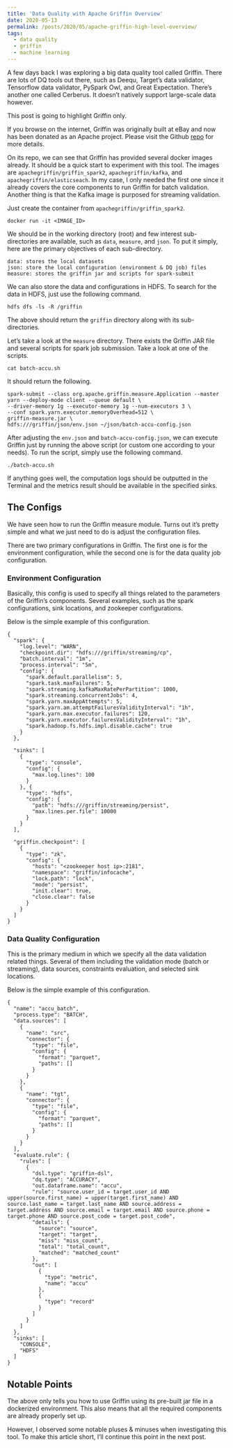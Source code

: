```yaml
---
title: 'Data Quality with Apache Griffin Overview'
date: 2020-05-13
permalink: /posts/2020/05/apache-griffin-high-level-overview/
tags:
  - data quality
  - griffin
  - machine learning
---
```


A few days back I was exploring a big data quality tool called Griffin. There are lots of DQ tools out there, such as Deequ, Target’s data validator, Tensorflow data validator, PySpark Owl, and Great Expectation. There’s another one called Cerberus. It doesn’t natively support large-scale data however.

This post is going to highlight Griffin only.

If you browse on the internet, Griffin was originally built at eBay and now has been donated as an Apache project. Please visit the Github <a href="https://github.com/apache/griffin">repo</a> for more details.

On its repo, we can see that Griffin has provided several docker images already. It should be a quick start to experiment with this tool. The images are `apachegriffin/griffin_spark2`, `apachegriffin/kafka`, and `apachegriffin/elasticseach`. In my case, I only needed the first one since it already covers the core components to run Griffin for batch validation. Another thing is that the Kafka image is purposed for streaming validation.

Just create the container from `apachegriffin/griffin_spark2`.

```
docker run -it <IMAGE_ID>
```

We should be in the working directory (root) and few interest sub-directories are available, such as `data`, `measure`, and `json`. To put it simply, here are the primary objectives of each sub-directory.

```
data: stores the local datasets
json: store the local configuration (environment & DQ job) files
measure: stores the griffin jar and scripts for spark-submit
```

We can also store the data and configurations in HDFS. To search for the data in HDFS, just use the following command.

```
hdfs dfs -ls -R /griffin 
```

The above should return the `griffin` directory along with its sub-directories.

Let’s take a look at the `measure` directory. There exists the Griffin JAR file and several scripts for spark job submission. Take a look at one of the scripts.

```
cat batch-accu.sh
```

It should return the following.

```
spark-submit --class org.apache.griffin.measure.Application --master yarn --deploy-mode client --queue default \
--driver-memory 1g --executor-memory 1g --num-executors 3 \
--conf spark.yarn.executor.memoryOverhead=512 \
griffin-measure.jar \
hdfs:///griffin/json/env.json ~/json/batch-accu-config.json
```

After adjusting the `env.json` and `batch-accu-config.json`, we can execute Griffin just by running the above script (or custom one according to your needs). To run the script, simply use the following command.

```
./batch-accu.sh
```

If anything goes well, the computation logs should be outputted in the Terminal and the metrics result should be available in the specified sinks.

## The Configs

We have seen how to run the Griffin measure module. Turns out it’s pretty simple and what we just need to do is adjust the configuration files.

There are two primary configurations in Griffin. The first one is for the environment configuration, while the second one is for the data quality job configuration.

### Environment Configuration

Basically, this config is used to specify all things related to the parameters of the Griffin’s components. Several examples, such as the spark configurations, sink locations, and zookeeper configurations.

Below is the simple example of this configuration.

```
{
  "spark": {
    "log.level": "WARN",
    "checkpoint.dir": "hdfs:///griffin/streaming/cp",
    "batch.interval": "1m",
    "process.interval": "5m",
    "config": {
      "spark.default.parallelism": 5,
      "spark.task.maxFailures": 5,
      "spark.streaming.kafkaMaxRatePerPartition": 1000,
      "spark.streaming.concurrentJobs": 4,
      "spark.yarn.maxAppAttempts": 5,
      "spark.yarn.am.attemptFailuresValidityInterval": "1h",
      "spark.yarn.max.executor.failures": 120,
      "spark.yarn.executor.failuresValidityInterval": "1h",
      "spark.hadoop.fs.hdfs.impl.disable.cache": true
    }
  },

  "sinks": [
    {
      "type": "console",
      "config": {
        "max.log.lines": 100
      }
    }, {
      "type": "hdfs",
      "config": {
        "path": "hdfs:///griffin/streaming/persist",
        "max.lines.per.file": 10000
      }
    }
  ],

  "griffin.checkpoint": [
    {
      "type": "zk",
      "config": {
        "hosts": "<zookeeper host ip>:2181",
        "namespace": "griffin/infocache",
        "lock.path": "lock",
        "mode": "persist",
        "init.clear": true,
        "close.clear": false
      }
    }
  ]
}
```

### Data Quality Configuration

This is the primary medium in which we specify all the data validation related things. Several of them including the validation mode (batch or streaming), data sources, constraints evaluation, and selected sink locations.

Below is the simple example of this configuration.

```
{
  "name": "accu_batch",
  "process.type": "BATCH",
  "data.sources": [
    {
      "name": "src",
      "connector": {
        "type": "file",
        "config": {
          "format": "parquet",
          "paths": []
        }
      }
    },
    {
      "name": "tgt",
      "connector": {
        "type": "file",
        "config": {
          "format": "parquet",
          "paths": []
        }
      }
    }
  ],
  "evaluate.rule": {
    "rules": [
      {
        "dsl.type": "griffin-dsl",
        "dq.type": "ACCURACY",
        "out.dataframe.name": "accu",
        "rule": "source.user_id = target.user_id AND upper(source.first_name) = upper(target.first_name) AND source.last_name = target.last_name AND source.address = target.address AND source.email = target.email AND source.phone = target.phone AND source.post_code = target.post_code",
        "details": {
          "source": "source",
          "target": "target",
          "miss": "miss_count",
          "total": "total_count",
          "matched": "matched_count"
        },
        "out": [
          {
            "type": "metric",
            "name": "accu"
          },
          {
            "type": "record"
          }
        ]
      }
    ]
  },
  "sinks": [
    "CONSOLE",
    "HDFS"
  ]
}
```

## Notable Points

The above only tells you how to use Griffin using its pre-built jar file in a dockerized environment. This also means that all the required components are already properly set up.

However, I observed some notable pluses & minuses when investigating this tool. To make this article short, I’ll continue this point in the next post.
